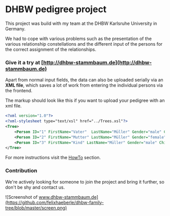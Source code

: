 # DHBW pedigree project

This project was build with my team at the DHBW Karlsruhe University in Germany.

We had to cope with various problems such as the presentation of the various relationship constellations and the different input of the persons for the correct assignment of the relationships.

### Give it a try at [http://dhbw-stammbaum.de](http://dhbw-stammbaum.de)

Apart from normal input fields, the data can also be uploaded serially via an **XML file**, which saves a lot of work from entering the individual persons via the frontend.

The markup should look like this if you want to upload your pedigree with an xml file.

```xml
<?xml version="1.0"?>
<?xml-stylesheet type="text/xsl" href="../Trees.xsl"?>
<Tree>    
    <Person ID="1" FirstName="Vater"  LastName="Müller" Gender="male" ChildOf="0" MarriedTo="" Birthday="2002-09-25" Death="2002-09-25"/>
    <Person ID="2" FirstName="Mutter" LastName="Müller" Gender="female" ChildOf="" MarriedTo="1" Birthday="2002-09-25"/>
    <Person ID="3" FirstName="Kind" LastName="Müller" Gender="male" ChildOf="2" MarriedTo="" Birthday="2002-09-25"/>
</Tree>
```

For more instructions visit the [HowTo](http://dhbw-stammbaum.de/howto.html) section.

### Contribution

We're actively looking for someone to join the project and bring it further, so don't be shy and contact us.


![Screenshot of www.dhbw-stammbaum.de](https://github.com/felixhaeberle/dhbw-family-tree/blob/master/screen.png)
